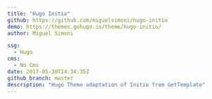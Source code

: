 ```yaml
---
title: "Hugo Initio"
github: https://github.com/miguelsimoni/hugo-initio
demo: https://themes.gohugo.io/theme/hugo-initio/
author: Miguel Simoni

ssg:
  - Hugo
cms:
  - No Cms
date: 2017-05-30T14:34:35Z
github_branch: master
description: "Hugo Theme adaptation of Initio from GetTemplate"
---
```

